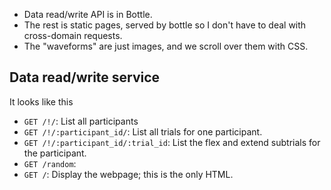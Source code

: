 * Data read/write API is in Bottle.
* The rest is static pages, served by bottle so I don't have to deal with
    cross-domain requests.
* The "waveforms" are just images, and we scroll over them with CSS.

## Data read/write service
It looks like this

* `GET /!/`: List all participants
* `GET /!/:participant_id/`: List all trials for one participant.
* `GET /!/:participant_id/:trial_id`: List the flex and extend subtrials for
    the participant.
* `GET /random`: 
* `GET /`: Display the webpage; this is the only HTML.
